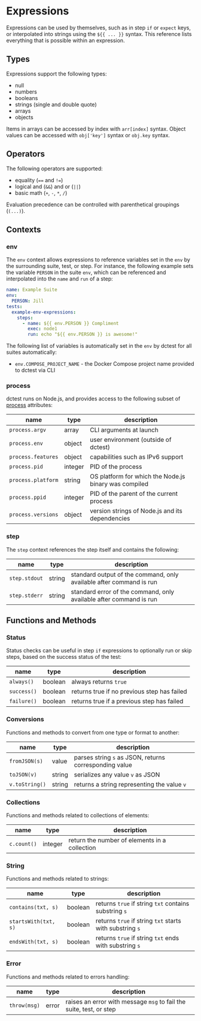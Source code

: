 # Expressions

Expressions can be used by themselves, such as in step `if` or `expect` keys,
or interpolated into strings using the `${{ ... }}` syntax. This reference lists
everything that is possible within an expression.

## Types

Expressions support the following types:

* null
* numbers
* booleans
* strings (single and double quote)
* arrays
* objects

Items in arrays can be accessed by index with `arr[index]` syntax. Object
values can be accessed with `obj['key']` syntax or `obj.key` syntax.

## Operators

The following operators are supported:

* equality (`==` and `!=`)
* logical and (`&&`) and or (`||`)
* basic math (`+`, `-`, `*`, `/`)

Evaluation precedence can be controlled with parenthetical groupings (`(...)`).

## Contexts

### env

The `env` context allows expressions to reference variables set in the `env` by
the surrounding suite, test, or step. For instance, the following example sets
the variable `PERSON` in the suite `env`, which can be referenced and
interpolated into the `name` and `run` of a step:

```yaml
name: Example Suite
env:
  PERSON: Jill
tests:
  example-env-expressions:
    steps:
      - name: ${{ env.PERSON }} Compliment
        exec: node1
        run: echo "${{ env.PERSON }} is awesome!"
```

The following list of variables is automatically set in the `env` by dctest for
all suites automatically:

* `env.COMPOSE_PROJECT_NAME` - the Docker Compose project name provided to
  dctest via CLI

### process

dctest runs on Node.js, and provides access to the following subset of
[process](https://nodejs.org/api/process.html) attributes:

| name | type | description |
| ---- | ---- | ----------- |
| `process.argv` | array | CLI arguments at launch |
| `process.env` | object | user environment (outside of dctest) |
| `process.features` | object | capabilities such as IPv6 support |
| `process.pid` | integer | PID of the process |
| `process.platform` | string | OS platform for which the Node.js binary was compiled |
| `process.ppid` | integer | PID of the parent of the current process |
| `process.versions` | object | version strings of Node.js and its dependencies |

### step

The `step` context references the step itself and contains the following:

| name | type | description |
| ---- | ---- | ----------- |
| `step.stdout` | string | standard output of the command, only available after command is run |
| `step.stderr` | string | standard error of the command, only available after command is run |

## Functions and Methods

### Status

Status checks can be useful in step `if` expressions to optionally run or skip
steps, based on the success status of the test:

| name | type | description |
| ---- | ---- | ----------- |
| `always()` | boolean | always returns `true` |
| `success()` | boolean | returns true if no previous step has failed |
| `failure()` | boolean | returns true if a previous step has failed |

### Conversions

Functions and methods to convert from one type or format to another:

| name | type | description |
| ---- | ---- | ----------- |
| `fromJSON(s)` | value | parses string `s` as JSON, returns corresponding value |
| `toJSON(v)` | string | serializes any value `v` as JSON |
| `v.toString()` | string | returns a string representing the value `v` |

### Collections

Functions and methods related to collections of elements:

| name | type | description |
| ---- | ---- | ----------- |
| `c.count()` | integer | return the number of elements in a collection |

### String

Functions and methods related to strings:

| name | type | description |
| ---- | ---- | ----------- |
| `contains(txt, s)` | boolean | returns `true` if string `txt` contains substring `s` |
| `startsWith(txt, s)` | boolean | returns `true` if string `txt` starts with substring `s` |
| `endsWith(txt, s)` | boolean | returns `true` if string `txt` ends with substring `s` |

### Error

Functions and methods related to errors handling:

| name | type | description |
| ---- | ---- | ----------- |
| `throw(msg)` | error | raises an error with message `msg` to fail the suite, test, or step |
